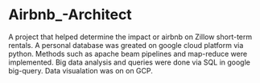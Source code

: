 # Airbnb_-Architect
A project that helped determine the impact or airbnb on Zillow short-term rentals. A personal database was greated on 
google cloud platform via python. Methods such as apache beam pipelines and map-reduce were implemented. Big data analysis and queries were done via SQL in google big-query. Data visualation was on on GCP.
